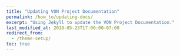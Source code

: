 ```yaml
---
title: "Updating VON Project Documentation"
permalink: /how_to/updating-docs/
excerpt: "Using Jekyll to update the VON Project Documentation."
last_modified_at: 2018-05-23T17:00:00-07:00
redirect_from:
  - /theme-setup/
toc: true
---
```


